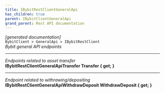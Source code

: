 ```yaml
---
title: IBybitRestClientGeneralApi
has_children: true
parent: IBybitClientGeneralApi
grand_parent: Rest API documentation
---
```

*[generated documentation]*  
`BybitClient > GeneralApi > IBybitRestClient`  
*Bybit general API endpoints*
  
***
*Endpoints related to asset transfer*  
**IBybitRestClientGeneralApiTransfer Transfer { get; }**  
***
*Endpoint related to withrawing/depositing*  
**IBybitRestClientGeneralApiWithdrawDeposit WithdrawDeposit { get; }**  
